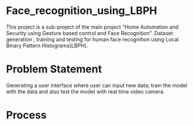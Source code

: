 # Face_recognition_using_LBPH
This project is a sub-project of the main project "Home Automation and Security using Gesture based control and Face Recognition".
Dataset generation , training and testing for human face recognition using Local Binary Pattern Histograms(LBPH).

# Problem Statement
Generating a user interface where user can input new data, train the model with the data and also test the model with real time video camera.

# Process 


